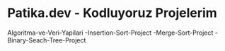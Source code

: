 #  Patika.dev - Kodluyoruz Projelerim
Algoritma-ve-Veri-Yapilari
-Insertion-Sort-Project
-Merge-Sort-Project
-Binary-Seach-Tree-Project

